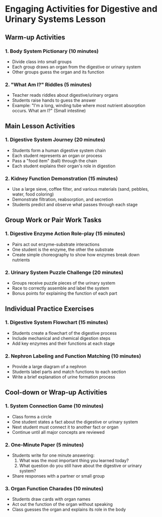 # Engaging Activities for Digestive and Urinary Systems Lesson

## Warm-up Activities

### 1. Body System Pictionary (10 minutes)
- Divide class into small groups
- Each group draws an organ from the digestive or urinary system
- Other groups guess the organ and its function

### 2. "What Am I?" Riddles (5 minutes)
- Teacher reads riddles about digestive/urinary organs
- Students raise hands to guess the answer
- Example: "I'm a long, winding tube where most nutrient absorption occurs. What am I?" (Small intestine)

## Main Lesson Activities

### 1. Digestive System Journey (20 minutes)
- Students form a human digestive system chain
- Each student represents an organ or process
- Pass a "food item" (ball) through the chain
- Each student explains their organ's role in digestion

### 2. Kidney Function Demonstration (15 minutes)
- Use a large sieve, coffee filter, and various materials (sand, pebbles, water, food coloring)
- Demonstrate filtration, reabsorption, and secretion
- Students predict and observe what passes through each stage

## Group Work or Pair Work Tasks

### 1. Digestive Enzyme Action Role-play (15 minutes)
- Pairs act out enzyme-substrate interactions
- One student is the enzyme, the other the substrate
- Create simple choreography to show how enzymes break down nutrients

### 2. Urinary System Puzzle Challenge (20 minutes)
- Groups receive puzzle pieces of the urinary system
- Race to correctly assemble and label the system
- Bonus points for explaining the function of each part

## Individual Practice Exercises

### 1. Digestive System Flowchart (15 minutes)
- Students create a flowchart of the digestive process
- Include mechanical and chemical digestion steps
- Add key enzymes and their functions at each stage

### 2. Nephron Labeling and Function Matching (10 minutes)
- Provide a large diagram of a nephron
- Students label parts and match functions to each section
- Write a brief explanation of urine formation process

## Cool-down or Wrap-up Activities

### 1. System Connection Game (10 minutes)
- Class forms a circle
- One student states a fact about the digestive or urinary system
- Next student must connect it to another fact or organ
- Continue until all major concepts are reviewed

### 2. One-Minute Paper (5 minutes)
- Students write for one minute answering:
  1. What was the most important thing you learned today?
  2. What question do you still have about the digestive or urinary system?
- Share responses with a partner or small group

### 3. Organ Function Charades (10 minutes)
- Students draw cards with organ names
- Act out the function of the organ without speaking
- Class guesses the organ and explains its role in the body